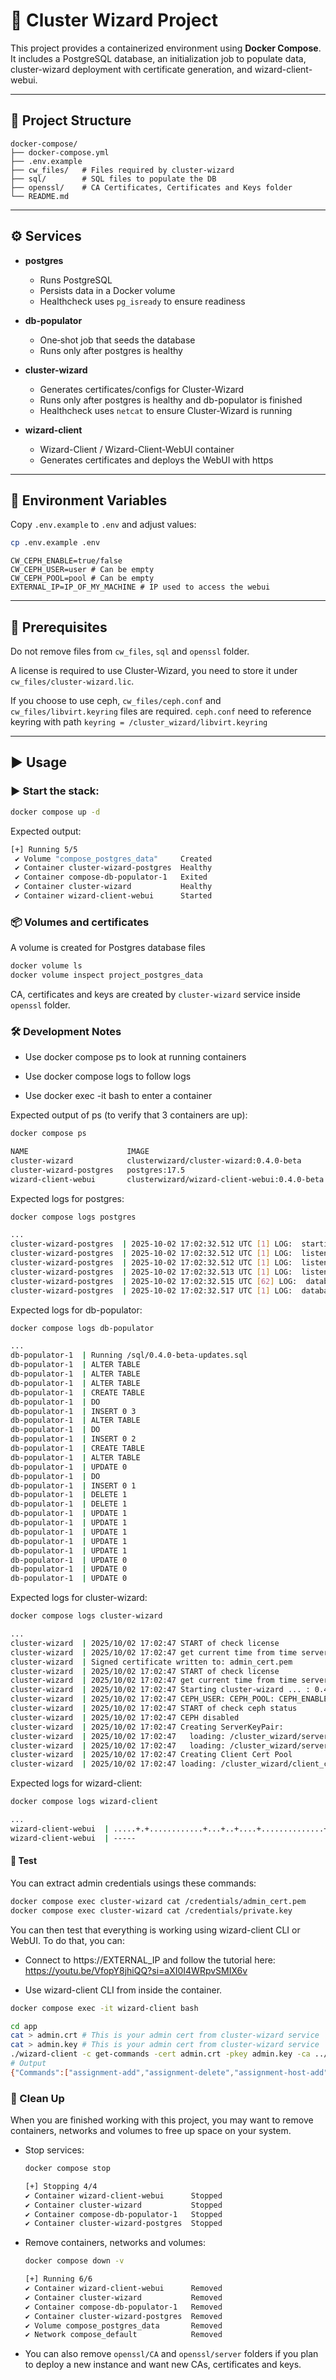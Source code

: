 # 🚀 Cluster Wizard Project

This project provides a containerized environment using **Docker Compose**.  
It includes a PostgreSQL database, an initialization job to populate data, cluster-wizard deployment with certificate generation, and wizard-client-webui.

---

## 📂 Project Structure

```
docker-compose/ 
├── docker-compose.yml 
├── .env.example 
├── cw_files/   # Files required by cluster-wizard 
├── sql/        # SQL files to populate the DB 
├── openssl/    # CA Certificates, Certificates and Keys folder 
└── README.md
```


---

## ⚙️ Services

- **postgres**
    - Runs PostgreSQL
    - Persists data in a Docker volume
    - Healthcheck uses `pg_isready` to ensure readiness

- **db-populator**
    - One‑shot job that seeds the database
    - Runs only after postgres is healthy

- **cluster-wizard**
    - Generates certificates/configs for Cluster-Wizard
    - Runs only after postgres is healthy and db-populator is finished
    - Healthcheck uses `netcat` to ensure Cluster-Wizard is running

- **wizard-client**
    - Wizard-Client / Wizard-Client-WebUI container 
    - Generates certificates and deploys the WebUI with https

---

## 🔑 Environment Variables

Copy `.env.example` to `.env` and adjust values:


```bash
cp .env.example .env
```

```
CW_CEPH_ENABLE=true/false
CW_CEPH_USER=user # Can be empty
CW_CEPH_POOL=pool # Can be empty
EXTERNAL_IP=IP_OF_MY_MACHINE # IP used to access the webui
```

---

## 🧩 Prerequisites

Do not remove files from `cw_files`, `sql` and `openssl` folder.

A license is required to use Cluster-Wizard, you need to store it under `cw_files/cluster-wizard.lic`. 

If you choose to use ceph, `cw_files/ceph.conf` and `cw_files/libvirt.keyring` files are required.
`ceph.conf` need to reference keyring with path `keyring = /cluster_wizard/libvirt.keyring`

---

## ▶️ Usage

### ▶️ Start the stack:
```bash
docker compose up -d
```

Expected output:
```bash
[+] Running 5/5
 ✔ Volume "compose_postgres_data"     Created                                                                                                    0.0s
 ✔ Container cluster-wizard-postgres  Healthy                                                                                                   11.3s
 ✔ Container compose-db-populator-1   Exited                                                                                                    11.3s
 ✔ Container cluster-wizard           Healthy                                                                                                   22.0s
 ✔ Container wizard-client-webui      Started                                                                                                   22.2s
```

### 📦 Volumes and certificates

A volume is created for Postgres database files
```bash
docker volume ls
docker volume inspect project_postgres_data
```

CA, certificates and keys are created by `cluster-wizard` service inside `openssl` folder.


### 🛠️ Development Notes

- Use docker compose ps to look at running containers

- Use docker compose logs <service> to follow logs

- Use docker exec -it <container> bash to enter a container


Expected output of ps (to verify that 3 containers are up):
```bash
docker compose ps

NAME                      IMAGE                                          COMMAND                  SERVICE          CREATED              STATUS                        PORTS
cluster-wizard            clusterwizard/cluster-wizard:0.4.0-beta        "/bin/sh -c 'set -e;…"   cluster-wizard   About a minute ago   Up 52 seconds (healthy)       0.0.0.0:50051->50001/tcp, [::]:50051->50001/tcp
cluster-wizard-postgres   postgres:17.5                                  "docker-entrypoint.s…"   postgres         About a minute ago   Up About a minute (healthy)   5432/tcp
wizard-client-webui       clusterwizard/wizard-client-webui:0.4.0-beta   "/bin/sh -c 'set -e;…"   wizard-client    About a minute ago   Up 41 seconds                 0.0.0.0:23051->23051/tcp, [::]:23051->23051/tcp, 0.0.0.0:443->25080/tcp, [::]:443->25080/tcp
```


Expected logs for postgres:
```bash
docker compose logs postgres

...
cluster-wizard-postgres  | 2025-10-02 17:02:32.512 UTC [1] LOG:  starting PostgreSQL 17.5 (Debian 17.5-1.pgdg130+1) on x86_64-pc-linux-gnu, compiled by gcc (Debian 14.2.0-19) 14.2.0, 64-bit
cluster-wizard-postgres  | 2025-10-02 17:02:32.512 UTC [1] LOG:  listening on IPv4 address "0.0.0.0", port 5432
cluster-wizard-postgres  | 2025-10-02 17:02:32.512 UTC [1] LOG:  listening on IPv6 address "::", port 5432
cluster-wizard-postgres  | 2025-10-02 17:02:32.513 UTC [1] LOG:  listening on Unix socket "/var/run/postgresql/.s.PGSQL.5432"
cluster-wizard-postgres  | 2025-10-02 17:02:32.515 UTC [62] LOG:  database system was shut down at 2025-10-02 17:02:32 UTC
cluster-wizard-postgres  | 2025-10-02 17:02:32.517 UTC [1] LOG:  database system is ready to accept connections
```


Expected logs for db-populator:
```bash
docker compose logs db-populator

...
db-populator-1  | Running /sql/0.4.0-beta-updates.sql
db-populator-1  | ALTER TABLE
db-populator-1  | ALTER TABLE
db-populator-1  | ALTER TABLE
db-populator-1  | CREATE TABLE
db-populator-1  | DO
db-populator-1  | INSERT 0 3
db-populator-1  | ALTER TABLE
db-populator-1  | DO
db-populator-1  | INSERT 0 2
db-populator-1  | CREATE TABLE
db-populator-1  | ALTER TABLE
db-populator-1  | UPDATE 0
db-populator-1  | DO
db-populator-1  | INSERT 0 1
db-populator-1  | DELETE 1
db-populator-1  | DELETE 1
db-populator-1  | UPDATE 1
db-populator-1  | UPDATE 1
db-populator-1  | UPDATE 1
db-populator-1  | UPDATE 1
db-populator-1  | UPDATE 1
db-populator-1  | UPDATE 0
db-populator-1  | UPDATE 0
db-populator-1  | UPDATE 0
```



Expected logs for cluster-wizard:
```bash
docker compose logs cluster-wizard

...
cluster-wizard  | 2025/10/02 17:02:47 START of check license
cluster-wizard  | 2025/10/02 17:02:47 get current time from time server
cluster-wizard  | Signed certificate written to: admin_cert.pem
cluster-wizard  | 2025/10/02 17:02:47 START of check license
cluster-wizard  | 2025/10/02 17:02:47 get current time from time server
cluster-wizard  | 2025/10/02 17:02:47 Starting cluster-wizard ... : 0.4.0-beta
cluster-wizard  | 2025/10/02 17:02:47 CEPH_USER: CEPH_POOL: CEPH_ENABLE:false host:postgres
cluster-wizard  | 2025/10/02 17:02:47 START of check ceph status
cluster-wizard  | 2025/10/02 17:02:47 CEPH disabled
cluster-wizard  | 2025/10/02 17:02:47 Creating ServerKeyPair:
cluster-wizard  | 2025/10/02 17:02:47   loading: /cluster_wizard/server_cert.pem
cluster-wizard  | 2025/10/02 17:02:47   loading: /cluster_wizard/server_key.pem
cluster-wizard  | 2025/10/02 17:02:47 Creating Client Cert Pool
cluster-wizard  | 2025/10/02 17:02:47 loading: /cluster_wizard/client_ca_cert.pem
```

Expected logs for wizard-client:
```bash
docker compose logs wizard-client

...
wizard-client-webui  | .....+.+............+...+..+....+..............+.+++++++++++++++++++++++++++++++++++++++++++++++++++++++++++++++++*.+...+...+.......+.....+....+...+..................+.....+....+.....+......+..........+++++++++++++++++++++++++++++++++++++++++++++++++++++++++++++++++*....+.........+........+...............+...+....+...+...+.........+..+.........+......+......+...................+...+..+....+..+.........+......+.........+......+...+....+...+..+..........+...+...+.....+.......+.....+.........+.............+...+++++++++++++++++++++++++++++++++++++++++++++++++++++++++++++++++
wizard-client-webui  | -----
```



#### 🧠 Test

You can extract admin credentials usings these commands:
```bash
docker compose exec cluster-wizard cat /credentials/admin_cert.pem
docker compose exec cluster-wizard cat /credentials/private.key
```

You can then test that everything is working using wizard-client CLI or WebUI.
To do that, you can:

- Connect to https://EXTERNAL_IP and follow the tutorial here: https://youtu.be/VfopY8jhiQQ?si=aXI0I4WRpvSMIX6v


- Use wizard-client CLI from inside the container.
```bash
docker compose exec -it wizard-client bash

cd app
cat > admin.crt # This is your admin cert from cluster-wizard service 
cat > admin.key # This is your admin cert from cluster-wizard service 
./wizard-client -c get-commands -cert admin.crt -pkey admin.key -ca ../openssl/CA/ca_cert.pem
# Output
{"Commands":["assignment-add","assignment-delete","assignment-host-add","assignment-host-delete","assignments","assignments-host","cert-create-csr","cert-gen-keys","cert-get-csr","cert-info","cert-list-csr","cert-set","cert-sign-csr","dashboard","delete-snap","delete-vminfo","domainxml-delete","domainxml-get","domainxml-list","domainxml-save","dumpxml","dumpxml-snap","get-commands","get-host-env","group-add","group-add-vm","group-delete","group-list","group-remove-vm","groups","help-admin","host-add","host-delete","host-info","host-log","host-renew-lic","hosts","host-update","list","list-allowed","list-bridge","list-disallowed","list-network-interface","list-vlan","list-vxlan","local-snapshots","register-bridge","register-vlan","register-vxlan","rollback","set-host-env","snapshots","snapshots-list","take-local-snap","take-snap","unregister-bridge","unregister-vlan","unregister-vxlan","update-vminfo","update-vminfo-all","user-add","user-delete","users","user-set","version","vm-bridge-attach","vm-bridge-detach","vm-bridge-update","vm-clone","vm-create","vm-delete","vm-destroy","vm-disable","vm-disk-attach","vm-disk-detach","vm-domain-info","vm-enable","vm-hostdev-attach","vm-hostdev-detach","vm-info","vm-list","vm-list-host","vm-migrate","vm-rename","vm-shutdown","vm-start","vm-template","vm-template-dumpxml","vm-template-list","vm-template-local-list","vncdisplay"]}
```


### 🧹 Clean Up

When you are finished working with this project, you may want to remove containers, networks and volumes to free up space on your system.

- Stop services:
  ```bash
  docker compose stop
  
  [+] Stopping 4/4
  ✔ Container wizard-client-webui      Stopped                                                                                                   10.3s
  ✔ Container cluster-wizard           Stopped                                                                                                   10.2s 
  ✔ Container compose-db-populator-1   Stopped                                                                                                    0.0s
  ✔ Container cluster-wizard-postgres  Stopped                                                                                                    0.1s
  ```
  
- Remove containers, networks and volumes:
  ```bash
  docker compose down -v
  
  [+] Running 6/6
  ✔ Container wizard-client-webui      Removed                                                                                                    0.0s
  ✔ Container cluster-wizard           Removed                                                                                                    0.0s
  ✔ Container compose-db-populator-1   Removed                                                                                                    0.0s
  ✔ Container cluster-wizard-postgres  Removed                                                                                                    0.0s
  ✔ Volume compose_postgres_data       Removed                                                                                                    0.0s
  ✔ Network compose_default            Removed                                                                                                    0.2s
  ```

- You can also remove `openssl/CA` and `openssl/server` folders if you plan to deploy a new instance and want new CAs, certificates and keys.
